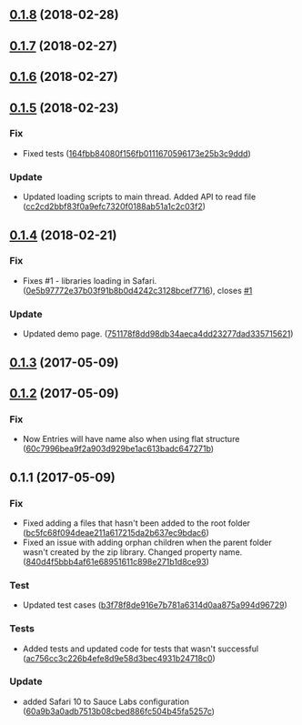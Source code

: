 <a name="0.1.8"></a>
## [0.1.8](https://github.com/advanced-rest-client/web-unzip/compare/0.1.7...0.1.8) (2018-02-28)




<a name="0.1.7"></a>
## [0.1.7](https://github.com/advanced-rest-client/web-unzip/compare/0.1.6...0.1.7) (2018-02-27)




<a name="0.1.6"></a>
## [0.1.6](https://github.com/advanced-rest-client/web-unzip/compare/0.1.5...0.1.6) (2018-02-27)




<a name="0.1.5"></a>
## [0.1.5](https://github.com/advanced-rest-client/web-unzip/compare/0.1.4...0.1.5) (2018-02-23)


### Fix

* Fixed tests ([164fbb84080f156fb0111670596173e25b3c9ddd](https://github.com/advanced-rest-client/web-unzip/commit/164fbb84080f156fb0111670596173e25b3c9ddd))

### Update

* Updated loading scripts to main thread. Added API to read file ([cc2cd2bbf83f0a9efc7320f0188ab51a1c2c03f2](https://github.com/advanced-rest-client/web-unzip/commit/cc2cd2bbf83f0a9efc7320f0188ab51a1c2c03f2))



<a name="0.1.4"></a>
## [0.1.4](https://github.com/advanced-rest-client/web-unzip/compare/0.1.2...0.1.4) (2018-02-21)


### Fix

* Fixes #1 - libraries loading in Safari. ([0e5b97772e37b03f91b8b0d4242c3128bcef7716](https://github.com/advanced-rest-client/web-unzip/commit/0e5b97772e37b03f91b8b0d4242c3128bcef7716)), closes [#1](https://github.com/advanced-rest-client/web-unzip/issues/1)

### Update

* Updated demo page. ([751178f8dd98db34aeca4dd23277dad335715621](https://github.com/advanced-rest-client/web-unzip/commit/751178f8dd98db34aeca4dd23277dad335715621))



<a name="0.1.3"></a>
## [0.1.3](https://github.com/advanced-rest-client/web-unzip/compare/0.1.2...v0.1.3) (2017-05-09)




<a name="0.1.2"></a>
## [0.1.2](https://github.com/advanced-rest-client/web-unzip/compare/0.1.1...v0.1.2) (2017-05-09)


### Fix

* Now Entries will have name also when using flat structure ([60c7996bea9f2a903d929be1ac613badc647271b](https://github.com/advanced-rest-client/web-unzip/commit/60c7996bea9f2a903d929be1ac613badc647271b))



<a name="0.1.1"></a>
## 0.1.1 (2017-05-09)


### Fix

* Fixed adding a files that hasn't been added to the root folder ([bc5fc68f094deae211a617215da2b637ec9bdac6](https://github.com/advanced-rest-client/web-unzip/commit/bc5fc68f094deae211a617215da2b637ec9bdac6))
* Fixed an issue with adding orphan children when the parent folder wasn't created by the zip library. Changed property name. ([840d4f5bbb4af61e68951611c898e271b1d8ce93](https://github.com/advanced-rest-client/web-unzip/commit/840d4f5bbb4af61e68951611c898e271b1d8ce93))

### Test

* Updated test cases ([b3f78f8de916e7b781a6314d0aa875a994d96729](https://github.com/advanced-rest-client/web-unzip/commit/b3f78f8de916e7b781a6314d0aa875a994d96729))

### Tests

* Added tests and updated code for tests that wasn't successful ([ac756cc3c226b4efe8d9e58d3bec4931b24718c0](https://github.com/advanced-rest-client/web-unzip/commit/ac756cc3c226b4efe8d9e58d3bec4931b24718c0))

### Update

* added Safari 10 to Sauce Labs configuration ([60a9b3a0adb7513b08cbed886fc504b45fa5257c](https://github.com/advanced-rest-client/web-unzip/commit/60a9b3a0adb7513b08cbed886fc504b45fa5257c))



